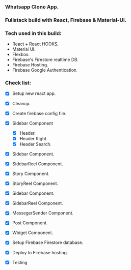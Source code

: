 ### Whatsapp Clone App.
### Fullstack build with React, Firebase & Material-UI.

### Tech used in this build:
* React + React HOOKS.
* Material UI.
* Flexbox.
* Firebase's Firestore realtime DB.
* Firebase Hosting.
* Firebase Google Authentication.

### Check list:
* [x] Setup new react app.
* [x] Cleanup.
* [x] Create firebase config file.
* [x] Sidebar Component
    * [x] Header.
    * [x] Header Right.
    * [x] Header Search.

* [x] Sidebar Component.
* [x] SidebarReel Component.
* [x] Story Component.
* [x] StoryReel Component.
* [x] Sidebar Component.
* [x] SidebarReel Component.
* [x] MessegerSender Component.
* [x] Post Component.
* [x] Widget Component.
* [x] Setup Firebase Firestore database.
* [x] Deploy to Firebase hosting.
* [x] Testing


